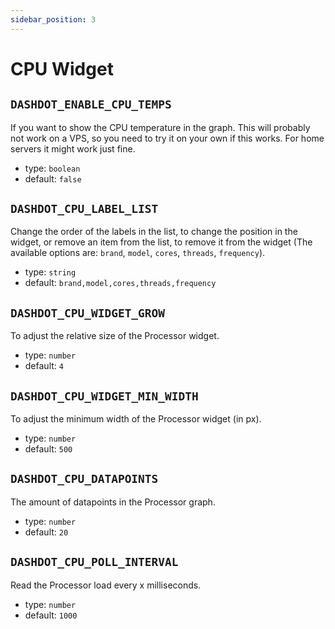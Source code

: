```yaml
---
sidebar_position: 3
---
```


# CPU Widget

## `DASHDOT_ENABLE_CPU_TEMPS`

If you want to show the CPU temperature in the graph. This will probably not work on a VPS, so you need to try it on your own if this works. For home servers it might work just fine.

- type: `boolean`
- default: `false`

## `DASHDOT_CPU_LABEL_LIST`

Change the order of the labels in the list, to change the position in the widget, or remove an item from the list, to remove it from the widget (The available options are: `brand`, `model`, `cores`, `threads`, `frequency`).

- type: `string`
- default: `brand,model,cores,threads,frequency`

## `DASHDOT_CPU_WIDGET_GROW`

To adjust the relative size of the Processor widget.

- type: `number`
- default: `4`

## `DASHDOT_CPU_WIDGET_MIN_WIDTH`

To adjust the minimum width of the Processor widget (in px).

- type: `number`
- default: `500`

## `DASHDOT_CPU_DATAPOINTS`

The amount of datapoints in the Processor graph.

- type: `number`
- default: `20`

## `DASHDOT_CPU_POLL_INTERVAL`

Read the Processor load every x milliseconds.

- type: `number`
- default: `1000`

